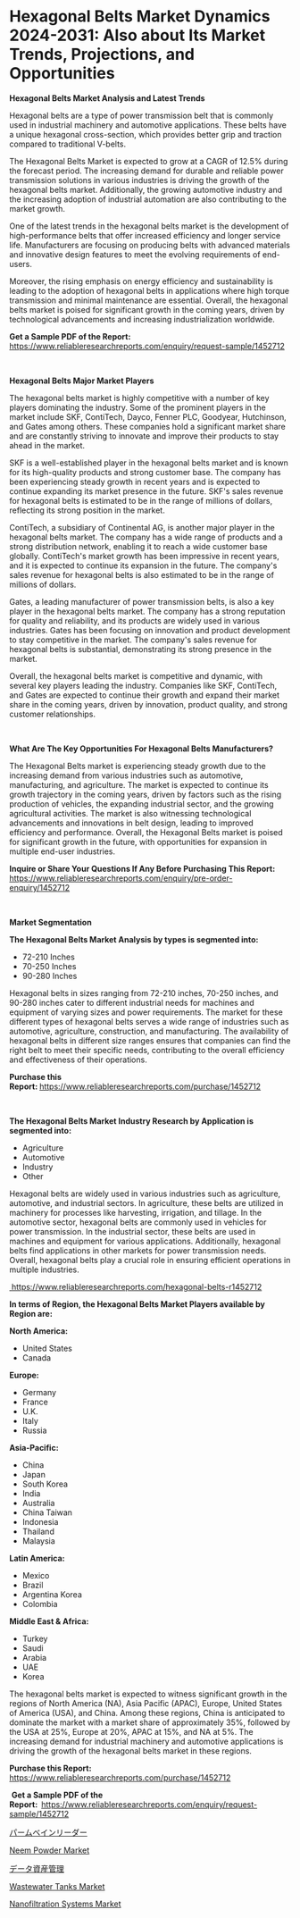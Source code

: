 <p><h1>Hexagonal Belts Market Dynamics 2024-2031: Also about Its Market Trends, Projections, and Opportunities</h1></p><p><strong>Hexagonal Belts Market Analysis and Latest Trends</strong></p>
<p><p>Hexagonal belts are a type of power transmission belt that is commonly used in industrial machinery and automotive applications. These belts have a unique hexagonal cross-section, which provides better grip and traction compared to traditional V-belts.</p><p>The Hexagonal Belts Market is expected to grow at a CAGR of 12.5% during the forecast period. The increasing demand for durable and reliable power transmission solutions in various industries is driving the growth of the hexagonal belts market. Additionally, the growing automotive industry and the increasing adoption of industrial automation are also contributing to the market growth.</p><p>One of the latest trends in the hexagonal belts market is the development of high-performance belts that offer increased efficiency and longer service life. Manufacturers are focusing on producing belts with advanced materials and innovative design features to meet the evolving requirements of end-users.</p><p>Moreover, the rising emphasis on energy efficiency and sustainability is leading to the adoption of hexagonal belts in applications where high torque transmission and minimal maintenance are essential. Overall, the hexagonal belts market is poised for significant growth in the coming years, driven by technological advancements and increasing industrialization worldwide.</p></p>
<p><strong>Get a Sample PDF of the Report:&nbsp;</strong> <a href="https://www.reliableresearchreports.com/enquiry/request-sample/1452712">https://www.reliableresearchreports.com/enquiry/request-sample/1452712</a></p>
<p>&nbsp;</p>
<p><strong>Hexagonal Belts Major Market Players</strong></p>
<p><p>The hexagonal belts market is highly competitive with a number of key players dominating the industry. Some of the prominent players in the market include SKF, ContiTech, Dayco, Fenner PLC, Goodyear, Hutchinson, and Gates among others. These companies hold a significant market share and are constantly striving to innovate and improve their products to stay ahead in the market.</p><p>SKF is a well-established player in the hexagonal belts market and is known for its high-quality products and strong customer base. The company has been experiencing steady growth in recent years and is expected to continue expanding its market presence in the future. SKF's sales revenue for hexagonal belts is estimated to be in the range of millions of dollars, reflecting its strong position in the market.</p><p>ContiTech, a subsidiary of Continental AG, is another major player in the hexagonal belts market. The company has a wide range of products and a strong distribution network, enabling it to reach a wide customer base globally. ContiTech's market growth has been impressive in recent years, and it is expected to continue its expansion in the future. The company's sales revenue for hexagonal belts is also estimated to be in the range of millions of dollars.</p><p>Gates, a leading manufacturer of power transmission belts, is also a key player in the hexagonal belts market. The company has a strong reputation for quality and reliability, and its products are widely used in various industries. Gates has been focusing on innovation and product development to stay competitive in the market. The company's sales revenue for hexagonal belts is substantial, demonstrating its strong presence in the market.</p><p>Overall, the hexagonal belts market is competitive and dynamic, with several key players leading the industry. Companies like SKF, ContiTech, and Gates are expected to continue their growth and expand their market share in the coming years, driven by innovation, product quality, and strong customer relationships.</p></p>
<p>&nbsp;</p>
<p><strong>What Are The Key Opportunities For Hexagonal Belts Manufacturers?</strong></p>
<p><p>The Hexagonal Belts market is experiencing steady growth due to the increasing demand from various industries such as automotive, manufacturing, and agriculture. The market is expected to continue its growth trajectory in the coming years, driven by factors such as the rising production of vehicles, the expanding industrial sector, and the growing agricultural activities. The market is also witnessing technological advancements and innovations in belt design, leading to improved efficiency and performance. Overall, the Hexagonal Belts market is poised for significant growth in the future, with opportunities for expansion in multiple end-user industries.</p></p>
<p><strong>Inquire or Share Your Questions If Any Before Purchasing This Report:</strong> <a href="https://www.reliableresearchreports.com/enquiry/pre-order-enquiry/1452712">https://www.reliableresearchreports.com/enquiry/pre-order-enquiry/1452712</a></p>
<p>&nbsp;</p>
<p><strong>Market Segmentation</strong></p>
<p><strong>The Hexagonal Belts Market Analysis by types is segmented into:</strong></p>
<p><ul><li>72-210 Inches</li><li>70-250 Inches</li><li>90-280 Inches</li></ul></p>
<p><p>Hexagonal belts in sizes ranging from 72-210 inches, 70-250 inches, and 90-280 inches cater to different industrial needs for machines and equipment of varying sizes and power requirements. The market for these different types of hexagonal belts serves a wide range of industries such as automotive, agriculture, construction, and manufacturing. The availability of hexagonal belts in different size ranges ensures that companies can find the right belt to meet their specific needs, contributing to the overall efficiency and effectiveness of their operations.</p></p>
<p><strong>Purchase this Report:&nbsp;</strong><a href="https://www.reliableresearchreports.com/purchase/1452712">https://www.reliableresearchreports.com/purchase/1452712</a></p>
<p>&nbsp;</p>
<p><strong>The Hexagonal Belts Market Industry Research by Application is segmented into:</strong></p>
<p><ul><li>Agriculture</li><li>Automotive</li><li>Industry</li><li>Other</li></ul></p>
<p><p>Hexagonal belts are widely used in various industries such as agriculture, automotive, and industrial sectors. In agriculture, these belts are utilized in machinery for processes like harvesting, irrigation, and tillage. In the automotive sector, hexagonal belts are commonly used in vehicles for power transmission. In the industrial sector, these belts are used in machines and equipment for various applications. Additionally, hexagonal belts find applications in other markets for power transmission needs. Overall, hexagonal belts play a crucial role in ensuring efficient operations in multiple industries.</p></p>
<p><a href="https://www.reliableresearchreports.com/hexagonal-belts-r1452712">&nbsp;https://www.reliableresearchreports.com/hexagonal-belts-r1452712</a></p>
<p><strong>In terms of Region, the Hexagonal Belts Market Players available by Region are:</strong></p>
<p>
    <p> <strong> North America: </strong>
        <ul>
            <li>United States</li>
            <li>Canada</li>
        </ul>
        </p> 
    <p> <strong> Europe: </strong>
        <ul>
            <li>Germany</li>
            <li>France</li>
            <li>U.K.</li>
            <li>Italy</li>
            <li>Russia</li>
        </ul>
        </p> 
    <p> <strong> Asia-Pacific: </strong>
        <ul>
            <li>China</li>
            <li>Japan</li>
            <li>South Korea</li>
            <li>India</li>
            <li>Australia</li>
            <li>China Taiwan</li>
            <li>Indonesia</li>
            <li>Thailand</li>
            <li>Malaysia</li>
        </ul>
        </p> 
    <p> <strong> Latin America: </strong>
        <ul>
            <li>Mexico</li>
            <li>Brazil</li>
            <li>Argentina Korea</li>
            <li>Colombia</li>
        </ul>
        </p> 
    <p> <strong> Middle East & Africa: </strong>
        <ul>
            <li>Turkey</li>
            <li>Saudi</li>
            <li>Arabia</li>
            <li>UAE</li>
            <li>Korea</li>
        </ul>
    </p>
    </p>
<p><p>The hexagonal belts market is expected to witness significant growth in the regions of North America (NA), Asia Pacific (APAC), Europe, United States of America (USA), and China. Among these regions, China is anticipated to dominate the market with a market share of approximately 35%, followed by the USA at 25%, Europe at 20%, APAC at 15%, and NA at 5%. The increasing demand for industrial machinery and automotive applications is driving the growth of the hexagonal belts market in these regions.</p></p>
<p><strong>Purchase this Report: </strong><a href="https://www.reliableresearchreports.com/purchase/1452712">https://www.reliableresearchreports.com/purchase/1452712</a></p>
<p>&nbsp;<strong>Get a Sample PDF of the Report:&nbsp;&nbsp;</strong><a href="https://www.reliableresearchreports.com/enquiry/request-sample/1452712">https://www.reliableresearchreports.com/enquiry/request-sample/1452712</a></p>
<p><strong></strong></p>
<p><p><a href="https://github.com/tanyaali3/Market-Research-Report-List-1/blob/main/637661238869.md">パームベインリーダー</a></p><p><a href="https://issuu.com/reportprime-2/docs/neem-powder-market-size-2030.pptx">Neem Powder Market</a></p><p><a href="https://github.com/reliezer65/Market-Research-Report-List-1/blob/main/626879238868.md">データ資産管理</a></p><p><a href="https://github.com/Sherrillcrooksxa8i18ucf2m/Market-Research-Report-List-2/blob/main/wastewater-tanks-market.md">Wastewater Tanks Market</a></p><p><a href="https://github.com/Chiragrp22/Market-Research-Report-List-4/blob/main/nanofiltration-systems-market.md">Nanofiltration Systems Market</a></p></p>